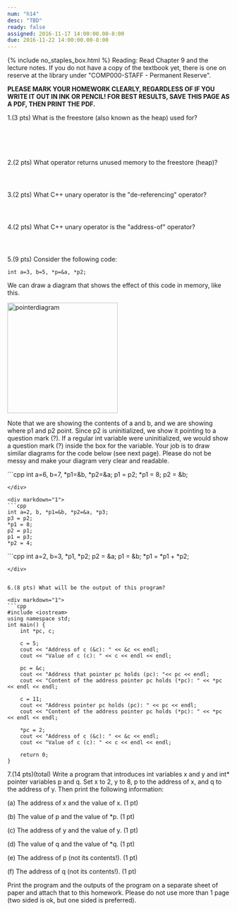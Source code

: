 ```yaml
---
num: "h14"
desc: "TBD"
ready: false
assigned: 2016-11-17 14:00:00.00-8:00
due: 2016-11-22 14:00:00.00-8:00
---
```

{% include no_staples_box.html %}
Reading: Read Chapter 9 and the lecture notes.    If you do not have a copy of the textbook yet, there is one on reserve at the library under "COMP000-STAFF - Permanent Reserve".

<b>PLEASE MARK YOUR HOMEWORK CLEARLY, REGARDLESS OF IF YOU WRITE IT OUT IN INK OR PENCIL! FOR BEST RESULTS, SAVE THIS PAGE AS A PDF, THEN PRINT THE PDF.</b>

1.(3 pts) What is the freestore (also known as the heap) used for?
<div style="margin-bottom:6em"></div>

2.(2 pts) What operator returns unused memory to the freestore (heap)?
<div style="margin-bottom:4em"></div>

3.(2 pts) What C++ unary operator is the "de-referencing" operator?
<div style="margin-bottom:4em"></div>
 
4.(2 pts) What C++ unary operator is the "address-of" operator?
<div style="margin-bottom:4em"></div>
 
5.(9 pts) Consider the following code:

`int a=3, b=5, *p=&a, *p2;`

We can draw a diagram that shows the effect of this code in memory, like this.

<img src="pointerDiagramExample.png" width="250" alt="pointerdiagram" />

Note that we are showing the contents of a and b, and we are showing where p1 and p2 point. Since p2 is uninitialized, we show it pointing to a question mark (?). 
If a regular int variable were uninitialized, we would show a question mark (?) inside the box for the variable.
Your job is to draw similar diagrams for the code below (see next page). Please do not be messy and make your diagram very clear and readable.

<div class="pagebreak"></div>
<div markdown="1">
```cpp
int a=6, b=7, *p1=&b, *p2=&a;
p1 = p2;
*p1 = 8;
p2 = &b;


```
</div>

<div markdown="1">
```cpp
int a=2, b, *p1=&b, *p2=&a, *p3;
p3 = p2;
*p1 = 8;
p2 = p1;
p1 = p3;
*p2 = 4;
```
</div>

<div markdown="1">
```cpp
int a=2, b=3, *p1, *p2;
p2 = &a;
p1 = &b;
*p1 = *p1 + *p2;

```
</div>


6.(8 pts) What will be the output of this program?

<div markdown="1">
```cpp
#include <iostream>
using namespace std;
int main() {
    int *pc, c;
    
    c = 5;
    cout << "Address of c (&c): " << &c << endl;
    cout << "Value of c (c): " << c << endl << endl;

    pc = &c;    
    cout << "Address that pointer pc holds (pc): "<< pc << endl;
    cout << "Content of the address pointer pc holds (*pc): " << *pc << endl << endl;
    
    c = 11;    
    cout << "Address pointer pc holds (pc): " << pc << endl;
    cout << "Content of the address pointer pc holds (*pc): " << *pc << endl << endl;

    *pc = 2; 
    cout << "Address of c (&c): " << &c << endl;
    cout << "Value of c (c): " << c << endl << endl;

    return 0;
}
```
</div>

7.(14 pts)(total) Write a program that introduces int variables x and y and int* pointer variables p and q.  Set x to 2, y to 8, p to the address of x, and q to the address of y.  Then print the following information:

(a) The address of x and the value of x. (1 pt)

(b) The value of p and the value of *p. (1 pt)

(c) The address of y and the value of y. (1 pt)

(d) The value of q and the value of *q. (1 pt)

(e) The address of p (not its contents!). (1 pt)

(f) The address of q (not its contents!). (1 pt)

Print the program and the outputs of the program on a separate sheet of paper and attach that to this homework. Please do not use more than 1 page (two sided is ok, but one sided is preferred).
